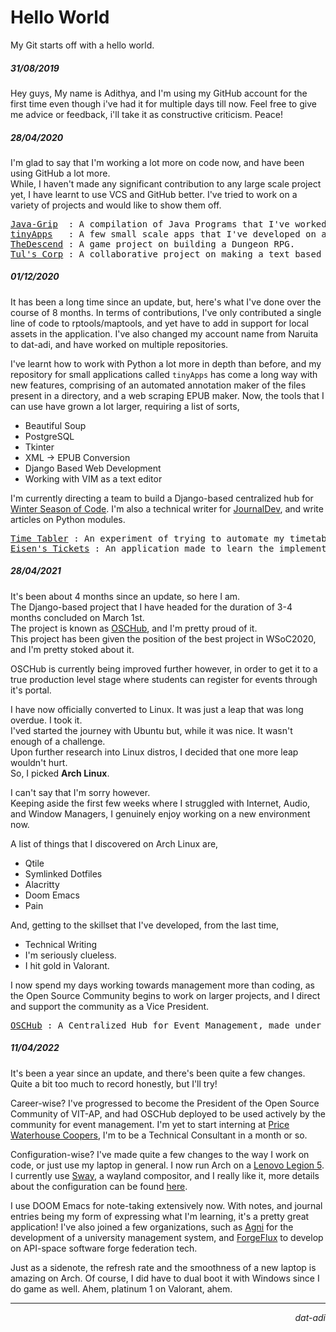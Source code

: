 # Hello World
My Git starts off with a hello world.

##### 31/08/2019
Hey guys,
My name is Adithya, and I'm using my GitHub account for the first time even though i've had it for multiple days till now.
Feel free to give me advice or feedback, i'll take it as constructive criticism.
Peace!

##### 28/04/2020
I'm glad to say that I'm working a lot more on code now, and have been using GitHub a lot more.<br>
While, I haven't made any significant contribution to any large scale project yet, I have learnt to use VCS and GitHub better.
I've tried to work on a variety of projects and would like to show them off.
<pre>
<a href="https://github.com/dat-adi/Java-Grip">Java-Grip</a>  : A compilation of Java Programs that I've worked on.
<a href="https://github.com/dat-adi/tinyApps">tinyApps</a>   : A few small scale apps that I've developed on an impulse.
<a href="https://github.com/dat-adi/TheDescend">TheDescend</a> : A game project on building a Dungeon RPG.
<a href="https://github.com/atvc19ec/tul-s-corp">Tul's Corp</a> : A collaborative project on making a text based office game, that I've worked on.
</pre>

##### 01/12/2020
It has been a long time since an update, but, here's what I've done over the course of 8 months.
In terms of contributions, I've only contributed a single line of code to rptools/maptools, and yet have to add in support for local assets in the application.
I've also changed my account name from Naruita to dat-adi, and have worked on multiple repositories.

I've learnt how to work with Python a lot more in depth than before, and my repository for small applications called `tinyApps` has come a long way with new features, comprising of an automated annotation maker of the files present in a directory, and a web scraping EPUB maker.
Now, the tools that I can use have grown a lot larger, requiring a list of sorts,
 - Beautiful Soup
 - PostgreSQL
 - Tkinter
 - XML -> EPUB Conversion
 - Django Based Web Development
 - Working with VIM as a text editor
 
 I'm currently directing a team to build a Django-based centralized hub for [Winter Season of Code](https://www.wsocbyosc.com).
 I'm also a technical writer for [JournalDev](https://www.askpython.com), and write articles on Python modules.
 
<pre>
<a href="https://github.com/dat-adi/time-tabler">Time Tabler</a> : An experiment of trying to automate my timetable for college, with the script being able to automatically open up the classes.
<a href="https://github.com/dat-adi/eisen-tickets">Eisen's Tickets</a> : An application made to learn the implementation of Databases, Tkinter, and Python.
</pre>

##### 28/04/2021
It's been about 4 months since an update, so here I am.<br>
The Django-based project that I have headed for the duration of 3-4 months concluded on March 1st.<br>
The project is known as [OSCHub](https://github.com/Open-Source-Community-VIT-AP/oschub), and I'm pretty proud of it.<br>
This project has been given the position of the best project in WSoC2020, and I'm pretty stoked about it.

OSCHub is currently being improved further however, in order to get it to a true production level stage where students can register for events through it's portal.

I have now officially converted to Linux. It was just a leap that was long overdue. I took it.<br>
I'ved started the journey with Ubuntu but, while it was nice. It wasn't enough of a challenge.<br>
Upon further research into Linux distros, I decided that one more leap wouldn't hurt.<br>
So, I picked **Arch Linux**.

I can't say that I'm sorry however.<br>
Keeping aside the first few weeks where I struggled with Internet, Audio, and Window Managers, I genuinely enjoy working on a new environment now.

A list of things that I discovered on Arch Linux are,
 - Qtile
 - Symlinked Dotfiles
 - Alacritty
 - Doom Emacs
 - Pain

And, getting to the skillset that I've developed, from the last time,
 - Technical Writing
 - I'm seriously clueless.
 - I hit gold in Valorant.

I now spend my days working towards management more than coding, as the Open Source Community begins to work on larger projects, and I direct and support the community as a Vice President.

<pre>
<a href="https://github.com/osc-vitap/oschub">OSCHub</a> : A Centralized Hub for Event Management, made under the Winter Season of Code Initiative.
</pre>

##### 11/04/2022
It's been a year since an update, and there's been quite a few changes. Quite a bit too much to record honestly,
but I'll try!<br>

Career-wise? I've progressed to become the President of the Open Source Community of VIT-AP, and had OSCHub deployed to be used actively by the community for event management.
I'm yet to start interning at [Price Waterhouse Coopers](https://www.pwc.in/), I'm to be a Technical Consultant in a month or so.

Configuration-wise? I've made quite a few changes to the way I work on code, or just use my laptop in general. I now run Arch on a [Lenovo Legion 5](https://www.lenovo.com/in/en/laptops/legion-laptops/legion-5-series/Legion-5-15ACH6H/p/88GMY501582).
I currently use [Sway](https://github.com/swaywm/sway), a wayland compositor, and I really like it, more details about the configuration can be found [here](https://github.com/dat-adi/dotfiles).

I use DOOM Emacs for note-taking extensively now. With notes, and journal entries being my form of expressing what I'm learning, it's a pretty great application!
I've also joined a few organizations, such as [Agni](https://github.com/agni-ems) for the development of a university management system, and [ForgeFlux](https://github.com/forgeflux-org/) to develop on API-space software forge federation tech.

Just as a sidenote, the refresh rate and the smoothness of a new laptop is amazing on Arch. Of course, I did have to dual boot it with Windows since I do game as well.
Ahem, platinum 1 on Valorant, ahem.

---
<p align="right"><i>dat-adi</i></p>
